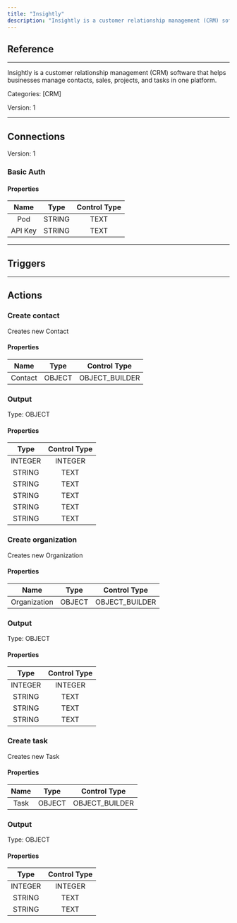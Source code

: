 ```yaml
---
title: "Insightly"
description: "Insightly is a customer relationship management (CRM) software that helps businesses manage contacts, sales, projects, and tasks in one platform."
---
```

## Reference
<hr />

Insightly is a customer relationship management (CRM) software that helps businesses manage contacts, sales, projects, and tasks in one platform.

Categories: [CRM]

Version: 1

<hr />



## Connections

Version: 1


### Basic Auth

#### Properties

|      Name      |     Type     |     Control Type     |
|:--------------:|:------------:|:--------------------:|
| Pod | STRING | TEXT  |
| API Key | STRING | TEXT  |





<hr />



## Triggers



<hr />



## Actions


### Create contact
Creates new Contact

#### Properties

|      Name      |     Type     |     Control Type     |
|:--------------:|:------------:|:--------------------:|
| Contact | OBJECT | OBJECT_BUILDER  |


### Output



Type: OBJECT

#### Properties

|     Type     |     Control Type     |
|:------------:|:--------------------:|
| INTEGER | INTEGER  |
| STRING | TEXT  |
| STRING | TEXT  |
| STRING | TEXT  |
| STRING | TEXT  |
| STRING | TEXT  |





### Create organization
Creates new Organization

#### Properties

|      Name      |     Type     |     Control Type     |
|:--------------:|:------------:|:--------------------:|
| Organization | OBJECT | OBJECT_BUILDER  |


### Output



Type: OBJECT

#### Properties

|     Type     |     Control Type     |
|:------------:|:--------------------:|
| INTEGER | INTEGER  |
| STRING | TEXT  |
| STRING | TEXT  |
| STRING | TEXT  |





### Create task
Creates new Task

#### Properties

|      Name      |     Type     |     Control Type     |
|:--------------:|:------------:|:--------------------:|
| Task | OBJECT | OBJECT_BUILDER  |


### Output



Type: OBJECT

#### Properties

|     Type     |     Control Type     |
|:------------:|:--------------------:|
| INTEGER | INTEGER  |
| STRING | TEXT  |
| STRING | TEXT  |





